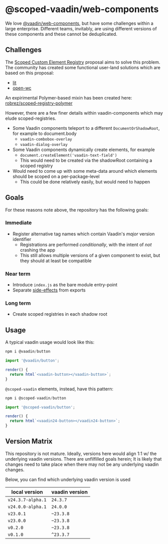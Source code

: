 # @scoped-vaadin/web-components

We love [@vaadin/web-components](https://github.com/vaadin/web-components), but have some challenges within a large enterprise. Different teams, invitably, are using different versions of these components and these cannot be deduplicated.

## Challenges

The [Scoped Custom Element Registry](https://github.com/WICG/webcomponents/blob/gh-pages/proposals/Scoped-Custom-Element-Registries.md) proposal aims to solve this problem. The community has created some functional user-land solutions which are based on this proposal:

- [lit](https://www.npmjs.com/package/@lit-labs/scoped-registry-mixin)
- [open-wc](https://www.npmjs.com/package/@open-wc/scoped-elements)

An expirimental Polymer-based mixin has been created here: [robrez/scoped-registry-polymer](https://github.com/robrez/scoped-registry-polymer)

However, there are a few finer details within vaadin-components which may elude scoped-registries.

- Some Vaadin components teleport to a different `DocumentOrShadowRoot`, for example to document.body
  - `vaadin-combobox-overlay`
  - `vaadin-dialog-overlay`
- Some Vaadin components dynamically create elements, for example
  - `document.createElement('vaadin-text-field')`
  - This would need to be created via the shadowRoot containing a scoped registry
- Would need to come up with some meta-data around which elements should be scoped on a per-package-level
  - This could be done relatively easily, but would need to happen

## Goals

For these reasons note above, the repository has the following goals:

### Immediate

- Register alternative tag names which contain Vaadin's _major_ version identifier
  - Registrations are performed _conditionally_, with the intent of _not_ crashing the app
  - This still allows multiple versions of a given component to exist, but they should at least be compatible

### Near term

- Introduce `index.js` as the bare module entry-point
- Separate [side-effects](https://open-wc.org/guides/developing-components/publishing/#do-export-side-effects-separately) from exports

### Long term

- Create scoped registries in each shadow root

## Usage

A typical vaadin usage would look like this:

```js
npm i @vaadin/button
```

```js
import '@vaadin/button';

render() {
  return html`<vaadin-button></vaadin-button>`;
}
```

`@scoped-vaadin` elements, instead, have this pattern:

```js
npm i @scoped-vaadin/button
```

```js
import '@scoped-vaadin/button';

render() {
  return html`<vaadin24-button></vaadin24-button>`;
}
```

## Version Matrix

This repository is not mature. Ideally, versions here would align 1:1 w/ the underlying vaadin versions. There are unfilfilled goals herein; It is likely that changes need to take place when there may not be any underlying vaadin changes.

Below, you can find which underlying vaadin version is used

| local version     | vaadin version |
| ----------------- | -------------- |
| `v24.3.7-alpha.1` | `24.3.7`       |
| `v24.0.0-alpha.1` | `24.0.0`       |
| `v23.0.1`         | `~23.3.8`      |
| `v23.0.0`         | `~23.3.8`      |
| `v0.2.0`          | `~23.3.8`      |
| `v0.1.0`          | `^23.3.7`      |

